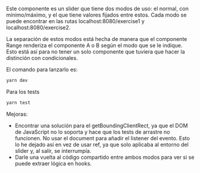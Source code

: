 Este componente es un slider que tiene dos modos de uso: el normal, con mínimo/máximo, y el que tiene valores fijados entre estos. Cada modo se puede encontrar en las rutas localhost:8080/exercise1 y localhost:8080/exercise2.

La separación de estos modos está hecha de manera que el componente Range renderiza el componente A o B según el modo que se le indique. Esto está así para no tener un solo componente que tuviera que hacer la distinción con condicionales.

El comando para lanzarlo es:

```bash
yarn dev
```

Para los tests

```bash
yarn test
```


Mejoras:

- Encontrar una solución para el getBoundingClientRect, ya que el DOM de JavaScript no lo soporta y hace que los tests de arrastre no funcionen.
No usar el document para añadir el listener del evento. Esto lo he dejado así en vez de usar ref, ya que solo aplicaba al entorno del slider y, al salir, se interrumpía.
- Darle una vuelta al código compartido entre ambos modos para ver si se puede extraer lógica en hooks.